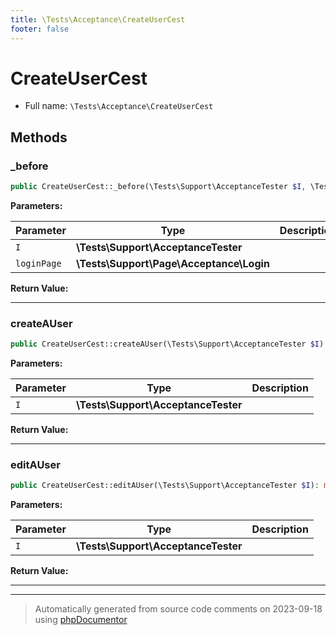 ```yaml
---
title: \Tests\Acceptance\CreateUserCest
footer: false
---
```


# CreateUserCest





* Full name: `\Tests\Acceptance\CreateUserCest`



## Methods

### _before



```php
public CreateUserCest::_before(\Tests\Support\AcceptanceTester $I, \Tests\Support\Page\Acceptance\Login $loginPage): mixed
```








**Parameters:**

| Parameter | Type | Description |
|-----------|------|-------------|
| `I` | **\Tests\Support\AcceptanceTester** |  |
| `loginPage` | **\Tests\Support\Page\Acceptance\Login** |  |


**Return Value:**





---
### createAUser



```php
public CreateUserCest::createAUser(\Tests\Support\AcceptanceTester $I): mixed
```








**Parameters:**

| Parameter | Type | Description |
|-----------|------|-------------|
| `I` | **\Tests\Support\AcceptanceTester** |  |


**Return Value:**





---
### editAUser



```php
public CreateUserCest::editAUser(\Tests\Support\AcceptanceTester $I): mixed
```








**Parameters:**

| Parameter | Type | Description |
|-----------|------|-------------|
| `I` | **\Tests\Support\AcceptanceTester** |  |


**Return Value:**





---


---
> Automatically generated from source code comments on 2023-09-18 using [phpDocumentor](http://www.phpdoc.org/)

